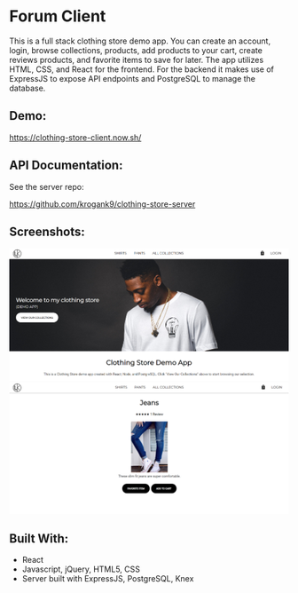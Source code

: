 # Forum Client

This is a full stack clothing store demo app. You can create an account, login, browse collections, products, add products to your cart, create reviews products, and favorite items to save for later. The app utilizes HTML, CSS, and React for the frontend. For the backend it makes use of ExpressJS to expose API endpoints and PostgreSQL to manage the database.

## Demo:

https://clothing-store-client.now.sh/

## API Documentation:

See the server repo:

https://github.com/krogank9/clothing-store-server

## Screenshots:

![landing](screenshots/landing-page.png)
![product](screenshots/product-page.png)

## Built With:

* React
* Javascript, jQuery, HTML5, CSS
* Server built with ExpressJS, PostgreSQL, Knex
